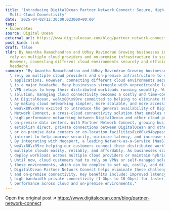 ```yaml
---
title: 'Introducing DigitalOcean Partner Network Connect: Secure, High-Performance
  Multi-Cloud Connectivity'
date: '2025-04-02T12:30:00.023000+00:00'
tags:
- kubernetes
source: Digital Ocean
external_url: https://www.digitalocean.com/blog/partner-network-connect
post_kind: link
draft: false
tldr: By Anantha Ramachandran and Udhay Ravindran Growing businesses increasingly
  rely on multiple cloud providers and on-premise infrastructure to scale their applications.
  However, connecting different cloud environments securely and efficiently is a major
  headache.
summary: "By Anantha Ramachandran and Udhay Ravindran Growing businesses increasingly\
  \ rely on multiple cloud providers and on-premise infrastructure to scale their\
  \ applications. However, connecting different cloud environments securely and efficiently\
  \ is a major headache. Many businesses struggle with unpredictable latency and complex\
  \ VPN setups to keep their distributed workloads running smoothly. Without a seamless\
  \ solution, managing cloud connectivity becomes a costly and time-consuming burden.\
  \ At DigitalOcean, weâ\x80\x99re committed to helping to eliminate these challenges\
  \ by making cloud networking simpler, more scalable, and more accessible. Today,\
  \ weâ\x80\x99re excited to introduce the general availability of DigitalOcean Partner\
  \ Network Connect, a cross-cloud connectivity solution that enables more secure,\
  \ high-performance networking between DigitalOcean and other cloud providers or\
  \ on-premise data centers. With Partner Network Connect, growing businesses can\
  \ establish direct, private connections between DigitalOcean and other cloud providers\
  \ or on-premise data centers or co-location facilitiesâ\x80\x94bypassing the public\
  \ internet to help improve security, minimize latency, and increase network performance.\
  \ By integrating with Megaport, a leading Network-as-a-Service (NaaS) provider,\
  \ weâ\x80\x99re helping our customers connect their distributed workloads across\
  \ multiple clouds easily, reliably, and affordably. As businesses scale, they often\
  \ deploy workloads across multiple cloud providers or maintain hybrid cloud environments.\
  \ Until now, cloud customers had to rely on VPNs or self-managed solutions to connect\
  \ these environments, which can be complex to set up, costly, and difficult to maintain.\
  \ DigitalOcean Partner Network Connect helps eliminate these challenges for cloud-to-cloud\
  \ and on-premise connectivity. Key benefits include: Improved latency: Low latency,\
  \ high-bandwidth private connectivity (1 Gbps to 10 Gbps) for faster, more reliable\
  \ performance across cloud and on-premise environments."
---
```

Open the original post ↗ https://www.digitalocean.com/blog/partner-network-connect
